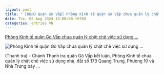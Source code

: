 ```yaml
---
layout: post
title: " [UBND Quận Gò Vấp] Phòng Kinh tế quận Gò Vấp chưa quản lý chặt chẽ việc sử dụng ..."
date: Tue, 06 Aug 2024 13:00:00 +0700
categories: entries VN
---
```

[Phòng Kinh tế quận Gò Vấp chưa quản lý chặt chẽ việc sử dụng ...](https://thanhtra.com.vn/thanh-tra/ket-luan-thanh-tra/phong-kinh-te-quan-go-vap-chua-quan-ly-chat-che-viec-su-dung-nha-dat-duoc-giao-228875.html)

![Phòng Kinh tế quận Gò Vấp chưa quản lý chặt chẽ việc sử dụng ...](https://thanhtra.com.vn/data/images/0/2024/08/06/ChuTuan/hoi-sinh-vat-canh-quan-go-vap-9.jpg?w=800)

(Thanh tra) - Chánh Thanh tra quận Gò Vấp kết luận, Phòng Kinh tế chưa quản lý chặt chẽ việc sử dụng nhà, đất số 173 Quang Trung, Phường 10 và Nhà Trưng bày ...

